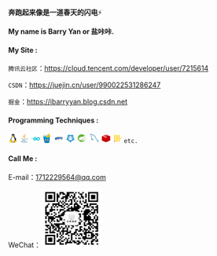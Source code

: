 **奔跑起来像是一道春天的闪电**⚡

**My name is Barry Yan or 盐咔咔.** 

#### My Site :

`腾讯云社区`：https://cloud.tencent.com/developer/user/7215614

`CSDN`：https://juejin.cn/user/990022531286247

`掘金`：https://ibarryyan.blog.csdn.net

#### Programming Techniques :

<code><img height="20" src="./img/linux.jpg" title="Linux"/></code>
<code><img height="20" src="./img/java.jpg" title="Java"/></code>
<code><img height="20" src="./img/go.jpg" title="Go"/></code>
<code><img height="20" src="./img/gin.jpg" title="Gin" /></code>
<code><img height="20" src="./img/grpc.jpg" title="gRPC" /></code>
<code><img height="20" src="./img/etcd.jpg" title="etcd" /></code>
<code><img height="20" src="./img/spring.jpg" title="Spring" /></code>
<code><img height="20" src="./img/mysql.jpg" title="MySQL" /></code>
<code><img height="20" src="./img/redis.jpg" title="Redis" /></code>
<code><img height="20" src="./img/clickhouse.jpg" title="Clickhouse" /></code>
<code>etc.</code>

#### Call Me :

E-mail：1712229564@qq.com

WeChat：<code><img height="120" src="./img/wx.png" title="Linux"/></code>

